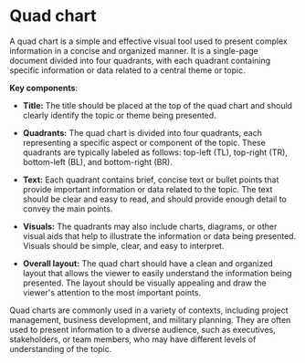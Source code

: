 # Quad chart

A quad chart is a simple and effective visual tool used to present complex information in a concise and organized manner. It is a single-page document divided into four quadrants, with each quadrant containing specific information or data related to a central theme or topic.

**Key components**:

* **Title:** The title should be placed at the top of the quad chart and should clearly identify the topic or theme being presented.

* **Quadrants:** The quad chart is divided into four quadrants, each representing a specific aspect or component of the topic. These quadrants are typically labeled as follows: top-left (TL), top-right (TR), bottom-left (BL), and bottom-right (BR).

* **Text:** Each quadrant contains brief, concise text or bullet points that provide important information or data related to the topic. The text should be clear and easy to read, and should provide enough detail to convey the main points.

* **Visuals:** The quadrants may also include charts, diagrams, or other visual aids that help to illustrate the information or data being presented. Visuals should be simple, clear, and easy to interpret.

* **Overall layout:** The quad chart should have a clean and organized layout that allows the viewer to easily understand the information being presented. The layout should be visually appealing and draw the viewer's attention to the most important points.

Quad charts are commonly used in a variety of contexts, including project management, business development, and military planning. They are often used to present information to a diverse audience, such as executives, stakeholders, or team members, who may have different levels of understanding of the topic.